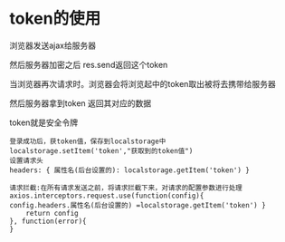 # token的使用

浏览器发送ajax给服务器

然后服务器加密之后 res.send返回这个token

当浏览器再次请求时。浏览器会将浏览起中的token取出被将去携带给服务器

然后服务器拿到token 返回其对应的数据

token就是安全令牌

```
登录成功后，获token值，保存到localstorage中 
localstorage.setItem('token',"获取到的token值")
设置请求头
headers: { 属性名(后台设置的): localstorage.getItem('token') }

请求拦截:在所有请求发送之前，将请求拦截下来，对请求的配置参数进行处理
axios.interceptors.request.use(function(config){
config.headers.属性名(后台设置的) =localstorage.getItem('token') }
	return config
}, function(error){
}
```


